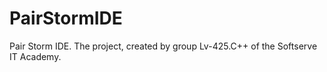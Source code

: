 # PairStormIDE
Pair Storm IDE. The project, created by group Lv-425.C++ of the Softserve IT Academy.
